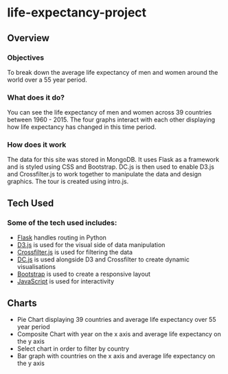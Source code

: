 # life-expectancy-project

## Overview

### Objectives

To break down the average life expectancy of men and women around the world over a 55 year period. 

### What does it do?

You can see the life expectancy of men and women across 39 countries between 1960 - 2015. The four graphs interact with each other displaying how life expectancy has changed in this time period.

### How does it work

The data for this site was stored in MongoDB. It uses Flask as a framework and is styled using CSS and Bootstrap. DC.js is then used to enable D3.js and Crossfilter.js to work together to manipulate the data and design graphics. The tour is created using intro.js. 


## Tech Used

### Some of the tech used includes:

- [Flask](http://flask.pocoo.org/)
 handles routing in Python
- [D3.js](https://d3js.org/)
  is used for the visual side of data manipulation 
- [Crossfilter.js](http://square.github.io/crossfilter/)
  is used for filtering the data
- [DC.js](https://dc-js.github.io/dc.js/)
  is used alongside D3 and Crossfilter to create dynamic visualisations
- [Bootstrap](http://getbootstrap.com/)
 is used to create a responsive layout
- [JavaScript](https://javascript.com/)
 is used for interactivity

## Charts

- Pie Chart displaying 39 countries and average life expectancy over 55 year period
- Composite Chart with year on the x axis and average life expectancy on the y axis
- Select chart in order to filter by country
- Bar graph with countries on the x axis and average life expectancy on the y axis

